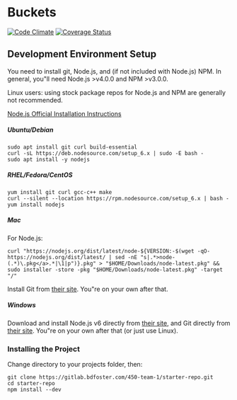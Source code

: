 # Buckets #
[![Code Climate](https://codeclimate.com/github/CS506/fall2016-group2/badges/gpa.svg)](https://codeclimate.com/github/CS506/fall2016-group2)
[![Coverage Status](https://coveralls.io/repos/github/asdobson/CSCI-50600-Project/badge.svg?branch=master)](https://coveralls.io/github/asdobson/CSCI-50600-Project?branch=master)


## Development Environment Setup ##
You need to install git, Node.js, and (if not included with Node.js) NPM.
In general, you"ll need Node.js >v4.0.0 and NPM >v3.0.0.

Linux users: using stock package repos for Node.js and NPM are generally not recommended.

[Node.js Official Installation Instructions](https://nodejs.org/en/download/package-manager/)

##### Ubuntu/Debian #####
```
sudo apt install git curl build-essential
curl -sL https://deb.nodesource.com/setup_6.x | sudo -E bash -
sudo apt install -y nodejs
```
##### RHEL/Fedora/CentOS #####
```
yum install git curl gcc-c++ make
curl --silent --location https://rpm.nodesource.com/setup_6.x | bash -
yum install nodejs
```
##### Mac #####
For Node.js:
```
curl "https://nodejs.org/dist/latest/node-${VERSION:-$(wget -qO- https://nodejs.org/dist/latest/ | sed -nE "s|.*>node-(.*)\.pkg</a>.*|\1|p")}.pkg" > "$HOME/Downloads/node-latest.pkg" && sudo installer -store -pkg "$HOME/Downloads/node-latest.pkg" -target "/"
```
Install Git from [their site](https://git-scm.com/download/mac). You"re on your own after that.

##### Windows #####
Download and install Node.js v6 directly from [their site](https://nodejs.org/en/#download), and Git directly from [their site](https://git-scm.com/download/win).
You"re on your own after that (or just use Linux).


### Installing the Project ###
Change directory to your projects folder, then: 
```
git clone https://gitlab.bdfoster.com/450-team-1/starter-repo.git
cd starter-repo
npm install --dev
```
